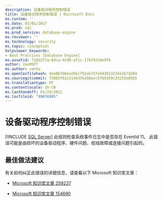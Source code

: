 ```yaml
---
description: 设备驱动程序控制错误
title: 设备驱动程序控制错误 | Microsoft Docs
ms.custom: ''
ms.date: 03/01/2017
ms.prod: sql
ms.prod_service: database-engine
ms.reviewer: ''
ms.technology: security
ms.topic: conceptual
helpviewer_keywords:
- Best Practices [Database Engine]
ms.assetid: 7101d77a-84ca-4c00-af1c-17679234e9fb
author: VanMSFT
ms.author: vanto
ms.openlocfilehash: 4ee0b7b6ee2bbc792ab737e443813234a167d204
ms.sourcegitcommit: f30b5f61c514437ea58acc5769359c33255b85b5
ms.translationtype: HT
ms.contentlocale: zh-CN
ms.lasthandoff: 01/29/2021
ms.locfileid: "99076995"
---
```

# <a name="device-driver-control-error"></a>设备驱动程序控制错误
 [!INCLUDE [SQL Server](../../includes/applies-to-version/sqlserver.md)]
  此规则检查系统事件日志中是否存在 EventId 11。 此错误可能是由损坏的设备驱动程序、硬件问题、缆线故障或连接问题引起的。  
  
## <a name="best-practices-recommendations"></a>最佳做法建议  
 有关如何纠正此错误的详细信息，请查看以下 Microsoft 知识库文章：  
  
-   [Microsoft 知识库文章 259237](https://www.betaarchive.com/wiki/index.php?title=Microsoft_KB_Archive/259237)  
  
-   [Microsoft 知识库文章 154690](https://www.betaarchive.com/wiki/index.php?title=Microsoft_KB_Archive/154690)  
  
  
